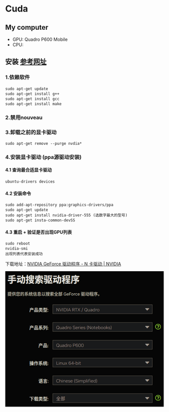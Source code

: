 # Cuda

## My computer
- GPU: Quadro P600 Mobile 
- CPU:

## 安装 [参考网址](https://blog.csdn.net/ytusdc/article/details/132403852)
### 1.依赖软件  
    sudo apt-get update  
    sudo apt-get install g++  
    sudo apt-get install gcc  
    sudo apt-get install make


### 2.禁用nouveau

### 3.卸载之前的显卡驱动
    sudo apt-get remove --purge nvdia*

### 4.安装显卡驱动 (ppa源驱动安装)
#### 4.1 查询最合适显卡驱动
    ubuntu-drivers devices
#### 4.2 安装命令
    sudo add-apt-repository ppa:graphics-drivers/ppa  
    sudo apt-get update  
    sudo apt-get install nvidia-driver-555 (选数字最大的型号) 
    sudo apt-get insta-common-devSS
#### 4.3 重启 + 验证是否出现GPU列表
    sudo reboot
    nvidia-smi
    出现列表代表安装成功



下载地址：[NVIDIA GeForce 驱动程序 - N 卡驱动 | NVIDIA](https://www.nvidia.cn/geforce/drivers/)

![Cuda](Picture\Cuda\Nvdia.png)
